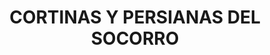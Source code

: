 ---
title: "CORTINAS Y PERSIANAS DEL SOCORRO"
url: /socorro/cortinas-y-persianas-del-socorro/
shop: Gardinen
---